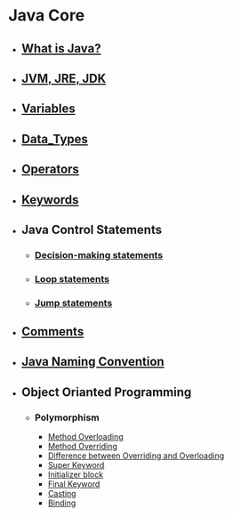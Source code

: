 # Java Core
- ## [What is Java?](What_is_Java/README.md)
 
- ## [JVM, JRE, JDK](JVM_JRE_JDK/README.md)

- ## [Variables](Variables/README.md)

- ## [Data_Types](Data_Types/README.md)

- ## [Operators](Operators/README.md)

- ## [Keywords](Keywords/README.md)

- ## Java Control Statements
   - ### [Decision-making statements](Control_Statements/Decision_Making_Statements/README.md)
   - ### [Loop statements](Control_Statements/Loop_Statements/README.md)
   - ### [Jump statements](Control_Statements/Jump_Statements/README.md) 

- ## [Comments](Comments/README.md)
 
- ## [Java Naming Convention](Convention/README.md)

- ## Object Orianted Programming

   - ### Polymorphism
     - [Method Overloading](Polymorphism/Method_Overloading//README.md)
     - [Method Overriding](Polymorphism/Method_Overriding/README.md)
     - [Difference between Overriding and Overloading](Polymorphism/Difference/README.md)
     - [Super Keyword](Polymorphism/Super_Keyword/README.md)
     - [Initializer block](Polymorphism/Initializer_Block/README.md)
     - [Final Keyword](Polymorphism/Final_Keyword/README.md)
     - [Casting](Polymorphism/Casting/README.md)
     - [Binding](Polymorphism/Binding/README.md)

